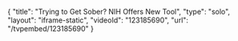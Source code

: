 {
    "title": "Trying to Get Sober? NIH Offers New Tool",
    "type": "solo",
    "layout": "iframe-static",
    "videoId": "123185690",
    "url": "\/tvpembed\/123185690"
}